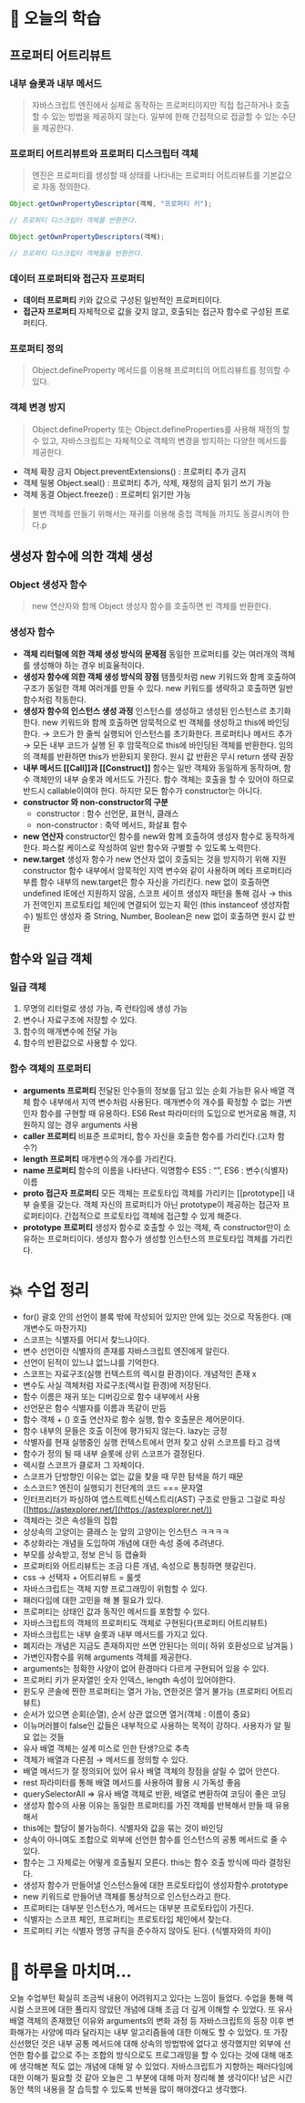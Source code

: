 # 📖 오늘의 학습

## 프로퍼티 어트리뷰트

### 내부 슬롯과 내부 메서드

> 자바스크립트 엔진에서 실제로 동작하는 프로퍼티이지만 직접 접근하거나 호출할 수 있는 방법을 제공하지 않는다. 일부에 한해 간접적으로 접글할 수 있는 수단을 제공한다.

### 프로퍼티 어트리뷰트와 프로퍼티 디스크립터 객체

> 엔진은 프로퍼티를 생성할 때 상태를 나타내는 프로퍼티 어트리뷰트를 기본값으로 자동 정의한다.

```jsx
Object.getOwnPropertyDescriptor(객체, "프로퍼티 키");

// 프로퍼티 디스크립터 객체를 반환한다.

Object.getOwnPropertyDescriptors(객체);

// 프로퍼티 디스크립터 객체들을 반환한다.
```

### 데이터 프로퍼티와 접근자 프로퍼티

- **데이터 프로퍼티**
  키와 값으로 구성된 일반적인 프로퍼티이다.
- **접근자 프로퍼티**
  자체적으로 값을 갖지 않고, 호출되는 접근자 함수로 구성된 프로퍼티다.

### 프로퍼티 정의

> Object.defineProperty 메서드를 이용해 프로퍼티의 어트리뷰트를 정의할 수 있다.

### 객체 변경 방지

> Object.defineProperty 또는 Object.defineProperties를 사용해 재정의 할 수 있고, 자바스크립트는 자체적으로 객체의 변경을 방지하는 다양한 메서드를 제공한다.

- 객체 확장 금지 Object.preventExtensions() : 프로퍼티 추가 금지
- 객체 밀봉 Object.seal() : 프로퍼티 추가, 삭제, 재정의 금지 읽기 쓰기 가능
- 객체 동결 Object.freeze() : 프로퍼티 읽기만 가능

> 불변 객체를 만들기 위해서는 재귀를 이용해 중첩 객체들 까지도 동결시켜야 한다.p

## 생성자 함수에 의한 객체 생성

### Object 생성자 함수

> new 연산자와 함께 Object 생성자 함수를 호출하면 빈 객체를 반환한다.

### 생성자 함수

- **객체 리터럴에 의한 객체 생성 방식의 문제점**
  동일한 프로퍼티를 갖는 여러개의 객체를 생성해야 하는 경우 비효율적이다.
- **생성자 함수에 의한 객체 생성 방식의 장점**
  탬플릿처럼 new 키워드와 함께 호출하여 구조가 동일한 객체 여러개를 만들 수 있다.
  new 키워드를 생략하고 호출하면 일반 함수처럼 작동한다.
- **생성자 함수의 인스턴스 생성 과정**
  인스턴스를 생성하고 생성된 인스턴스르 초기화한다.
  new 키워드와 함께 호출하면 암묵적으로 빈 객체를 생성하고 this에 바인딩한다.
  → 코드가 한 줄씩 실행되어 인스턴스를 초기화한다. 프로퍼티나 메서드 추가
  → 모든 내부 코드가 실행 된 후 암묵적으로 this에 바인딩된 객체를 반환한다.
  임의의 객체를 반환하면 this가 반환되지 못한다. 원시 값 반환은 무시 return 생략 권장
- **내부 메서드 [[Call]]과 [[Construct]]**
  함수는 일반 객체와 동일하게 동작하며, 함수 객체만의 내부 슬롯과 메서드도 가진다.
  함수 객체는 호출을 할 수 있어야 하므로 반드시 callable이여야 한다.
  하지만 모든 함수가 constructor는 아니다.
- **constructor 와 non-constructor의 구분**
  - constructor : 함수 선언문, 표현식, 클래스
  - non-constructor : 축약 메서드, 화살표 함수
- **new 연산자**
  constructor인 함수를 new와 함께 호출하여 생성자 함수로 동작하게 한다.
  파스칼 케이스로 작성하여 일반 함수와 구별할 수 있도록 노력한다.
- **new.target**
  생성자 함수가 new 연산자 없이 호출되는 것을 방지하기 위해 지원
  constructor 함수 내부에서 암묵적인 지역 변수와 같이 사용하며 메타 프로퍼티라 부름
  함수 내부의 new.target은 함수 자신을 가리킨다. new 없이 호출하면 undefined
  IE에선 지원하지 않음, 스코프 세이프 생성자 패턴을 통해 검사
  → this가 전역인지 프로토타입 체인에 연결되어 있는지 확인 (this instanceof 생성자함수)
  빌트인 생성자 중 String, Number, Boolean은 new 없이 호출하면 원시 값 반환

## 함수와 일급 객체

### 일급 객체

1. 무명의 리터럴로 생성 가능, 즉 런타임에 생성 가능
2. 변수나 자료구조에 저장할 수 있다.
3. 함수의 매개변수에 전달 가능
4. 함수의 반환값으로 사용할 수 있다.

### 함수 객체의 프로퍼티

- **arguments 프로퍼티**
  전달된 인수들의 정보를 담고 있는 순회 가능한 유사 배열 객체
  함수 내부에서 지역 변수처럼 사용된다.
  매개변수의 개수를 확정할 수 없는 가변 인자 함수를 구현할 때 유용하다.
  ES6 Rest 파라미터의 도입으로 번거로움 해결, 지원하지 않는 경우 arguments 사용
- **caller 프로퍼티**
  비표준 프로퍼티, 함수 자신을 호출한 함수를 가리킨다.(고차 함수?)
- **length 프로퍼티**
  매개변수의 개수를 가리킨다.
- **name 프로퍼티**
  함수의 이름을 나타낸다. 익명함수 ES5 : “”, ES6 : 변수(식별자) 이름
- ****proto** 접근자 프로퍼티**
  모든 객체는 프로토타입 객체를 가리키는 [[prototype]] 내부 슬롯을 갖는다.
  객체 자신의 프로퍼티가 아닌 prototype이 제공하는 접근자 프로퍼티이다.
  간접적으로 프로토타입 객체에 접근할 수 있게 해준다.
- **prototype 프로퍼티**
  생성자 함수로 호출할 수 있는 객체, 즉 constructor만이 소유하는 프로퍼티이다.
  생성자 함수가 생성할 인스턴스의 프로토타입 객체를 가리킨다.

# 💥 수업 정리

- for() 괄호 안의 선언이 블록 밖에 작성되어 있지만 안에 있는 것으로 작동한다. (매개변수도 마찬가지)
- 스코프는 식별자를 어디서 찾느냐이다.
- 변수 선언이란 식별자의 존재를 자바스크립트 엔진에게 알린다.
- 선언이 된적이 있느냐 없느냐를 기억한다.
- 스코프는 자료구조(실행 컨텍스트의 렉시컬 환경)이다. 개념적인 존재 x
- 변수도 사실 객체처럼 자료구조(렉시컬 환경)에 저장된다.
- 함수 이름은 재귀 또는 디버깅으로 함수 내부에서 사용
- 선언문은 함수 식별자를 이름과 똑같이 만듬
- 함수 객체 + () 호출 연산자로 함수 실행, 함수 호출문은 제어문이다.
- 함수 내부의 문들은 호출 이전에 평가되지 않는다. lazy는 긍정
- 삭별자를 현재 실행중인 실행 컨텍스트에서 먼저 찾고 상위 스코프를 타고 검색
- 함수가 정의 될 때 내부 슬롯에 상위 스코프가 결정된다.
- 렉시컬 스코프가 클로저 그 자체이다.
- 스코프가 단방향인 이유는 없는 값을 찾을 때 무한 탐색을 하기 때문
- 소스코드? 엔진이 실행되기 전단계의 코드 === 문자열
- 인터프리터가 파싱하여 앱스트렉트신텍스트리(AST) 구조로 만들고 그걸로 파싱
  ([https://astexplorer.net/](https://astexplorer.net/))
- 객체라는 것은 속성들의 집합
- 상상속의 고양이는 클래스 눈 앞의 고양이는 인스턴스 ㅋㅋㅋㅋ
- 추상화라는 개념을 도입하여 개념에 대한 속성 중에 추려낸다.
- 부모를 상속받고, 정보 은닉 등 캡슐화
- 프로퍼티와 어트리뷰트는 조금 다른 개념, 속성으로 통칭하면 헷갈린다.
- css → 선택자 + 어트리뷰트 = 룰셋
- 자바스크립트는 객체 지향 프로그래밍이 위험할 수 있다.
- 패러다임에 대한 고민을 해 볼 필요가 있다.
- 프로퍼티는 상태인 값과 동작인 메서드를 포함할 수 있다.
- 자바스크립트의 객체의 프로퍼티도 객체로 구현된다(프로퍼티 어트리뷰트)
- 자바스크립트는 내부 슬롯과 내부 메서드를 가지고 있다.
- 폐지라는 개념은 지금도 존재하지만 쓰면 안된다는 의미( 하위 호환성으로 남겨둠 )
- 가변인자함수를 위해 arguments 객체를 제공한다.
- arguments는 정확한 사양이 없어 환경마다 다르게 구현되어 있을 수 있다.
- 프로퍼티 키가 문자열인 숫자 인덱스, length 속성이 있어야한다.
- 윈도우 콘솔에 찐한 프로퍼티는 열거 가능, 연한것은 열거 불가능 (프로퍼티 어트리뷰트)
- 순서가 있으면 순회(순열), 순서 상관 없으면 열거(객체 : 이름이 중요)
- 이뉴머러블이 false인 값들은 내부적으로 사용하는 목적이 강하다. 사용자가 알 필요 없는 것들
- 유사 배열 객체는 설계 미스로 인한 탄생?으로 추측
- 객체가 배열과 다른점 → 메서드를 정의할 수 있다.
- 배열 메서드가 잘 정의되어 있어 유사 배열 객체의 장점을 살릴 수 없어 안쓴다.
- rest 파라미터를 통해 배열 메서드를 사용하여 활용 시 가독성 좋음
- querySelectorAll ⇒ 유사 배열 객체로 반환, 배열로 변환하여 코딩이 좋은 코딩
- 생성자 함수의 사용 이유는 동일한 프로퍼티를 가진 객체를 반복해서 만들 때 유용해서
- this에는 할당이 불가능하다. 식별자와 값을 묶는 것이 바인딩
- 상속이 아니여도 조합으로 외부에 선언한 함수를 인스턴스의 공통 메서드로 줄 수 있다.
- 함수는 그 자체로는 어떻게 호출될지 모른다. this는 함수 호출 방식에 따라 결정된다.
- 생성자 함수가 만들어낼 인스턴스들에 대한 프로토타입이 생성자함수.prototype
- new 키워드로 만들어낸 객체를 통상적으로 인스턴스라고 한다.
- 프로퍼티는 대부분 인스턴스가, 메서드는 대부분 프로토타입이 가진다.
- 식별자는 스코프 체인, 프로퍼티는 프로토타입 체인에서 찾는다.
- 프로퍼티 키는 식별자 명명 규칙을 준수하지 않아도 된다. (식별자와의 차이)

# 🤯 하루을 마치며…

오늘 수업부턴 확실히 조금씩 내용이 어려워지고 있다는 느낌이 들었다. 수업을 통해 렉시컬 스코프에 대한 풀리지 않았던 개념에 대해 조금 더 깊게 이해할 수 있었다. 또 유사 배열 객체의 존재했던 이유와 arguments의 변화 과정 등 자바스크립트의 등장 이후 변화해가는 사양에 따라 달라지는 내부 알고리즘들에 대한 이해도 할 수 있었다. 또 가장 신선했던 것은 내부 공통 메서드에 대해 상속의 방법밖에 없다고 생각했지만 외부에 선언한 함수를 값으로 주는 조합의 방식으로도 프로그래밍을 할 수 있다는 것에 대해 애초에 생각해본 적도 없는 개념에 대해 알 수 있었다. 자바스크립트가 지향하는 패러다임에 대한 이해가 필요할 것 같아 오늘은 그 부분에 대해 마저 정리해 볼 생각이다! 남은 시간동안 책의 내용을 잘 습득할 수 있도록 반복을 많이 해야겠다고 생각했다.

